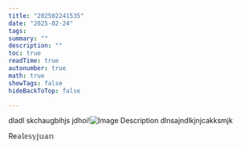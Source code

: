 ```yaml
---
title: "202502241535"
date: "2025-02-24"
tags: 
summary: ""
description: ""
toc: true
readTime: true
autonumber: true
math: true
showTags: false
hideBackToTop: false

---
```


dladl
skchaugbihjs jdhoi!![Image Description](https://matutedevelop.github.io/blogg/images/Pasted%20image%2020250224153602.png)
dlnsajndlkjnjcakksmjk 

$\mathbb{\mathrm{Re}ales y juan}$